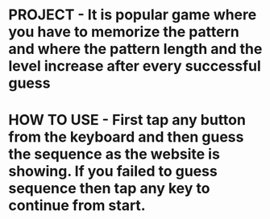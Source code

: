 # PROJECT - It is popular game where you have to memorize the pattern and where the pattern length and the level increase after every successful guess

# HOW TO USE - First tap any button from the keyboard and then guess the sequence as the website is showing. If you failed to guess sequence then tap any key to continue from start.
